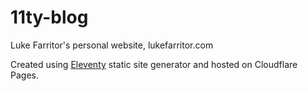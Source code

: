 # 11ty-blog
Luke Farritor's personal website, lukefarritor.com

Created using [Eleventy](https://github.com/11ty/eleventy) static site generator and hosted on Cloudflare Pages.
